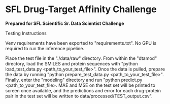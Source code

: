 # SFL Drug-Target Affinity Challenge

**Prepared for SFL Scientific Sr. Data Scientist Challenge**

Testing Instructions

Venv requirements have been exported to "requirements.txt". No GPU is required to run the inference pipeline.

Place the test file in the "./data/raw" directory. From within the "dtamod" directory, load the SMILES and protein sequences with "python load_test_data.py <path_to_your_test_file>". Once the data is pulled, prepare the data by running "python prepare_test_data.py <path_to_your_test_file>". Finally, enter the "modeling" directory and run "python predict.py <path_to_your_test_file>. MAE and MSE on the test set will be printed to screen once available, and the predictions and error for each drug-protein pair in the test set will be written to data/processed/TEST_output.csv".

